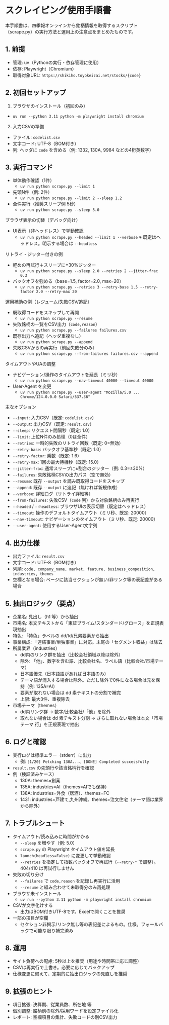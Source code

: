# スクレイピング使用手順書

本手順書は、四季報オンラインから銘柄情報を取得するスクリプト（scrape.py）の実行方法と運用上の注意点をまとめたものです。

## 1. 前提
- 管理: uv（Pythonの実行・依存管理に使用）
- 依存: Playwright（Chromium）
- 取得対象URL: `https://shikiho.toyokeizai.net/stocks/{code}`

## 2. 初回セットアップ
1) ブラウザのインストール（初回のみ）
- `uv run --python 3.11 python -m playwright install chromium`

2) 入力CSVの準備
- ファイル: `codelist.csv`
- 文字コード: UTF-8（BOM付き）
- 列: ヘッダに `code` を含める（例: 1332, 130A, 9984 などの4桁英数字）

## 3. 実行コマンド
- 単体動作確認（1件）
  - `uv run python scrape.py --limit 1`
- 先頭N件（例: 2件）
  - `uv run python scrape.py --limit 2 --sleep 1.2`
- 全件実行（推奨スリープ例 5秒）
  - `uv run python scrape.py --sleep 5.0`

ブラウザ表示の切替（デバッグ向け）
- UI表示（非ヘッドレス）で挙動確認
  - `uv run python scrape.py --headed --limit 1 --verbose`
※ 既定はヘッドレス。明示する場合は `--headless`

リトライ・ジッター付きの例
- 軽めの再試行＋スリープに±30%ジッター
  - `uv run python scrape.py --sleep 2.0 --retries 2 --jitter-frac 0.3`
- バックオフを強める（base=1.5, factor=2.0, max=20）
  - `uv run python scrape.py --retries 3 --retry-base 1.5 --retry-factor 2.0 --retry-max 20`

運用補助の例（レジューム/失敗CSV/追記）
- 既取得コードをスキップして再開
  - `uv run python scrape.py --resume`
- 失敗銘柄の一覧をCSV出力（`code,reason`）
  - `uv run python scrape.py --failures failures.csv`
- 既存出力へ追記（ヘッダ重複なし）
  - `uv run python scrape.py --append`
- 失敗CSVからの再実行（前回失敗分のみ）
  - `uv run python scrape.py --from-failures failures.csv --append`

タイムアウトやUAの調整
- ナビゲーション/操作のタイムアウトを延長（ミリ秒）
  - `uv run python scrape.py --nav-timeout 40000 --timeout 40000`
- User-Agent を変更
  - `uv run python scrape.py --user-agent "Mozilla/5.0 ... Chrome/124.0.0.0 Safari/537.36"`

主なオプション
- `--input`: 入力CSV（既定: `codelist.csv`）
- `--output`: 出力CSV（既定: `result.csv`）
- `--sleep`: リクエスト間隔秒（既定: 1.0）
- `--limit`: 上位N件のみ処理（0は全件）
- `--retries`: 一時的失敗のリトライ回数（既定: 0=無効）
- `--retry-base`: バックオフ基準秒（既定: 1.0）
- `--retry-factor`: 乗数（既定: 1.6）
- `--retry-max`: 1回の最大待機秒（既定: 15.0）
- `--jitter-frac`: 通常スリープに±割合のジッター（例: 0.3=±30%）
- `--failures`: 失敗銘柄CSVの出力パス（空で無効）
- `--resume`: 既存 `--output` を読み既取得コードをスキップ
- `--append`: 既存 `--output` に追記（無ければ新規作成）
- `--verbose`: 詳細ログ（リトライ詳細等）
- `--from-failures`: 失敗CSV（`code` 列）から対象銘柄のみ再実行
- `--headed` / `--headless`: ブラウザUIの表示切替（既定はヘッドレス）
- `--timeout`: 操作のデフォルトタイムアウト（ミリ秒、既定: 20000）
- `--nav-timeout`: ナビゲーションのタイムアウト（ミリ秒、既定: 20000）
- `--user-agent`: 使用するUser-Agent文字列

## 4. 出力仕様
- 出力ファイル: `result.csv`
- 文字コード: UTF-8（BOM付き）
- 列順: `code, company_name, market, feature, business_composition, industries, themes`
- 空欄となる場合: ページに該当セクションが無い/非リンク等の表記差がある場合

## 5. 抽出ロジック（要点）
- 企業名: 見出し（h1 等）から抽出
- 市場名: 本文テキストから「東証プライム/スタンダード/グロース」を正規表現抽出
- 特色: 「特色」ラベルの dd/td/兄弟要素から抽出
- 事業構成: 「連結事業/単独事業」に対応。末尾の「セグメント収益」は除去
- 所属業界（industries）
  - dd内のリンク群を抽出（比較会社領域以降は除外）
  - 除外: 「他」、数字を含む語、比較会社名、ラベル語（比較会社/市場テーマ）
  - 日本語優先（日本語語があれば日本語のみ）
  - テーマ語が混入する場合は除外。ただし除外で0件になる場合は元を保持（例: 135A=AI）
  - 要素が取れない場合は dd 素テキストの分割で補完
  - 上限: 最大3件、重複除去
- 市場テーマ（themes）
  - dd内リンク群 → 数字/比較会社/「他」を除外
  - 取れない場合は dd 素テキスト分割 → さらに取れない場合は本文「市場テーマ 行」を正規表現で抽出

## 6. ログと確認
- 実行ログは標準エラー（stderr）に出力
  - 例: `[1/20] Fetching 130A...`、`[DONE] Completed successfully`
- `result.csv` の先頭行や該当銘柄行を確認
- 例（検証済みケース）
  - 130A: themes=創薬
  - 135A: industries=AI（themes=AIでも保持）
  - 138A: industries=外食（居酒）、themes=FC
  - 1431: industries=戸建て,九州沖縄、themes=注文住宅（テーマ語は業界から除外）

## 7. トラブルシュート
- タイムアウト/読み込みに時間がかかる
  - `--sleep` を増やす（例: 5.0）
  - `scrape.py` の Playwright タイムアウト値を延長
  - `launch(headless=False)` に変更して挙動確認
  - `--retries` を指定して指数バックオフで再試行（`--retry-*` で調整）。404/410 は再試行しません
- 失敗の切り分け
  - `--failures` で `code,reason` を記録し再実行に活用
  - `--resume` と組み合わせて未取得分のみ再処理
- ブラウザ未インストール
  - `uv run --python 3.11 python -m playwright install chromium`
- CSVが文字化けする
  - 出力はBOM付きUTF-8です。Excelで開くことを推奨
- 一部の項目が空欄
  - セクション非掲示/リンク無し等の表記差によるもの。仕様。フォールバックで可能な限り補完済み

## 8. 運用
- サイト負荷への配慮: 5秒以上を推奨（用途や時間帯に応じ調整）
- CSVは再実行で上書き。必要に応じてバックアップ
- 仕様変更に備えて、定期的に抽出ロジックの見直しを推奨

## 9. 拡張のヒント
- 項目拡張: 決算期、従業員数、所在地 等
- 個別調整: 銘柄別の除外/採用ワードを設定ファイル化
- レポート: 空欄項目の集計、失敗コードの別CSV出力
